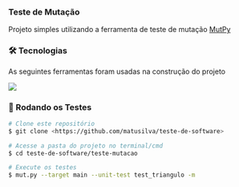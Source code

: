 ### Teste de Mutação
Projeto simples utilizando a ferramenta de teste de mutação [MutPy](https://pypi.org/project/MutPy/)


### 🛠 Tecnologias
As seguintes ferramentas foram usadas na construção do projeto

<img src="https://img.shields.io/badge/python-3670A0?style=for-the-badge&logo=python&logoColor=ffdd54"/>

### 🎲 Rodando os Testes
```bash
# Clone este repositório
$ git clone <https://github.com/matusilva/teste-de-software>

# Acesse a pasta do projeto no terminal/cmd
$ cd teste-de-software/teste-mutacao

# Execute os testes
$ mut.py --target main --unit-test test_triangulo -m
```
